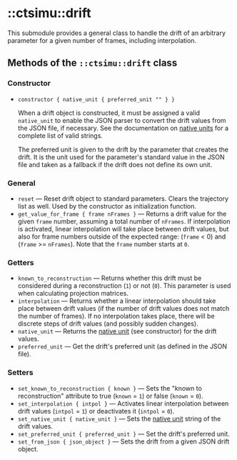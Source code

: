 # ::ctsimu::drift
This submodule provides a general class to handle the drift of an arbitrary parameter for a given number of frames, including interpolation.

## Methods of the `::ctsimu::drift` class

### Constructor

* `constructor { native_unit { preferred_unit "" } }`

    When a drift object is constructed, it must be assigned a valid `native_unit` to enable the JSON parser to convert the drift values from the JSON file, if necessary. See the documentation on [native units](native_units.md) for a complete list of valid strings.

    The preferred unit is given to the drift by the parameter that creates the drift. It is the unit used for the parameter's standard value in the JSON file and taken as a fallback if the drift does not define its own unit.

### General

* `reset` — Reset drift object to standard parameters. Clears the trajectory list as well. Used by the constructor as initialization function.
* `get_value_for_frame { frame nFrames }` — Returns a drift value for the given `frame` number, assuming a total number of `nFrames`. If interpolation is activated, linear interpolation will take place between drift values, but also for frame numbers outside of the expected range: (`frame` < 0) and (`frame` >= `nFrames`). Note that the `frame` number starts at `0`.

### Getters

* `known_to_reconstruction` — Returns whether this drift must be considered during a reconstruction (`1`) or not (`0`). This parameter is used when calculating projection matrices.
* `interpolation` — Returns whether a linear interpolation should take place between drift values (if the number of drift values does not match the number of frames). If no interpolation takes place, there will be discrete steps of drift values (and possibly sudden changes).
* `native_unit` — Returns the [native unit](native_units.md) (see constructor) for the drift values.
* `preferred_unit` — Get the drift's preferred unit (as defined in the JSON file).

### Setters

* `set_known_to_reconstruction { known }` — Sets the "known to reconstruction" attribute to true (`known` = `1`) or false (`known` = `0`).
* `set_interpolation { intpol }` — Activates linear interpolation between drift values (`intpol` = `1`) or deactivates it (`intpol` = `0`).
* `set_native_unit { native_unit }` — Sets the [native unit](native_units.md) string of the drift values.
* `set_preferred_unit { preferred_unit }` — Set the drift's preferred unit.
* `set_from_json { json_object }` — Sets the drift from a given JSON drift object.